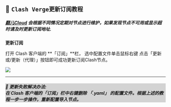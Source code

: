 ## 🌌 ```Clash Verge更新订阅教程```
##### [翻儿Cloud](https://zifanr.net/) 会根据不同情况定期对节点进行维护，如果发现节点不可用或显示超时请及时更新订阅地址.      
 **更新订阅**   

打开 Clash 客户端的 **「订阅」**栏， 选中配置文件单击鼠标右键 点击「更新或/更新（代理）」按钮即可成功更新订阅Clash节点。      

<img src="https://sev7en.blog/wp-content/uploads/2024/05/5156-ezgif.com-gif-maker.gif" loop="true" autoplay="true">

-----------

<html> 
<body>


 <h5 style="background-color:LightGray;">
🤗 更新失败解决办法:  <br>       
 在 Clash 客户端的「订阅」栏中右键删除 「.yaml」 的配置文件。根据上述的教程一步一步操作，重新配置导入节点。   
</h5>

</html>
</body>
